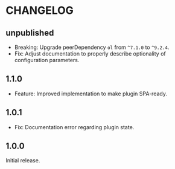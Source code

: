 # CHANGELOG

## unpublished

- Breaking: Upgrade peerDependency `ol` from `^7.1.0` to `^9.2.4`.
- Fix: Adjust documentation to properly describe optionality of configuration parameters.

## 1.1.0

- Feature: Improved implementation to make plugin SPA-ready.

## 1.0.1

- Fix: Documentation error regarding plugin state.

## 1.0.0

Initial release.
